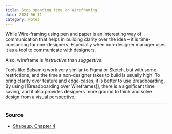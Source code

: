 ```yaml
---
title: Stop spending time on Wireframing
date: 2024-06-11
category: Notes
---
```

While Wire-framing using pen and paper is an interesting way of communication that helps in building clarity over the idea – it is time-consuming for non-designers. Especially when non-designer manager uses it as a tool to communicate with designers. 

Also, wireframe is *instructive* than *suggestive*.

Tools like Balsamiq work very similar to Figma or Sketch, but with some restrictions, and the time a non-designer takes to build is usually high. To bring clarity over feature and edge-cases, it is better to use Breadboarding. By using [[Breadboarding over Wireframes]], there is a significant time saving, and it also provides designers more ground to think and solve design from a visual perspective.

---
### Source
- [Shapeup, Chapter 4](https://basecamp.com/shapeup/1.3-chapter-04#breadboarding)